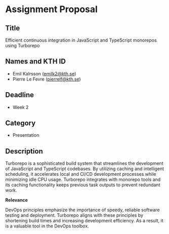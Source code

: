 # Assignment Proposal

## Title

Efficient continuous integration in JavaScript and TypeScript monorepos using Turborepo

## Names and KTH ID
  - Emil Kalrsson (emilk2@kth.se)
  - Pierre Le Fevre (pierrelf@kth.se)

## Deadline
- Week 2

## Category
- Presentation

## Description

Turborepo is a sophisticated build system that streamlines the development of JavaScript and TypeScript codebases. By utilizing caching and intelligent scheduling, it accelerates local and CI/CD development processes while minimizing idle CPU usage. Turborepo integrates with monorepo tools and its caching functionality keeps previous task outputs to prevent redundant work.

**Relevance**

DevOps principles emphasize the importance of speedy, reliable software testing and deployment. Turborepo aligns with these principles by shortening build times and increasing development efficiency. As a result, it is a valuable tool in the DevOps toolbox.

